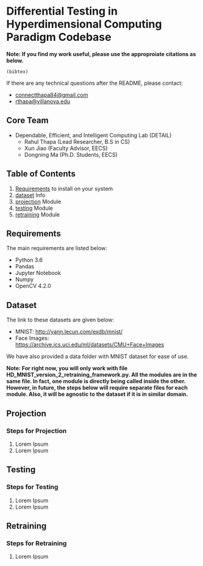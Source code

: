 # Differential Testing in Hyperdimensional Computing Paradigm Codebase

**Note: If you find my work useful, please use the approproiate citations as below.**

```
(bibtex)
```

If there are any technical questions after the README, please contact:
* connectthapa84@gmail.com
* rthapa@villanova.edu


## Core Team
* Dependable, Efficient, and Intelligent Computing Lab (DETAIL)
  	* Rahul Thapa (Lead Researcher, B.S in CS)
	* Xun Jiao (Faculty Advisor, EECS)
	* Dongning Ma (Ph.D. Students, EECS)

## Table of Contents
1. [Requirements](#requirements) to install on your system
2. [dataset](#dataset) Info
3. [projection](#projection) Module
4. [testing](#testing) Module
5. [retraining](#retraining) Module

## Requirements

The main requirements are listed below:
* Python 3.6
* Pandas
* Jupyter Notebook
* Numpy
* OpenCV 4.2.0

## Dataset

The link to these datasets are given below:

* MNIST: http://yann.lecun.com/exdb/mnist/
* Face Images: https://archive.ics.uci.edu/ml/datasets/CMU+Face+Images 

We have also provided a data folder with MNIST dataset for ease of use.  

**Note: For right now, you will only work with file HD_MNIST_version_2_retraining_framework.py. All the modules are in the same file. In fact, one module is directly being called inside the other. However, in future, the steps below will require separate files for each module. Also, it will be agnostic to the dataset if it is in similar domain.**

## Projection

### Steps for Projection
1. Lorem Ipsum
2. Lorem Ipsum


## Testing

### Steps for Testing
1. Lorem Ipsum
2. Lorem Ipsum


## Retraining

### Steps for Retraining
1. Lorem Ipsum






